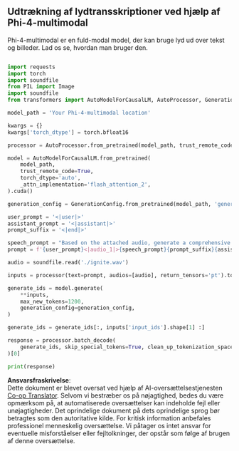 <!--
CO_OP_TRANSLATOR_METADATA:
{
  "original_hash": "cba62af5dffbdc4eed3a3290f30949fd",
  "translation_date": "2025-05-09T20:06:17+00:00",
  "source_file": "md/02.Application/05.Audio/Phi4/Transciption/README.md",
  "language_code": "da"
}
-->
## **Udtrækning af lydtransskriptioner ved hjælp af Phi-4-multimodal**

Phi-4-multimodal er en fuld-modal model, der kan bruge lyd ud over tekst og billeder. Lad os se, hvordan man bruger den.


```python

import requests
import torch
import soundfile
from PIL import Image
import soundfile
from transformers import AutoModelForCausalLM, AutoProcessor, GenerationConfig,pipeline,AutoTokenizer

model_path = 'Your Phi-4-multimodal location'

kwargs = {}
kwargs['torch_dtype'] = torch.bfloat16

processor = AutoProcessor.from_pretrained(model_path, trust_remote_code=True)

model = AutoModelForCausalLM.from_pretrained(
    model_path,
    trust_remote_code=True,
    torch_dtype='auto',
    _attn_implementation='flash_attention_2',
).cuda()

generation_config = GenerationConfig.from_pretrained(model_path, 'generation_config.json')

user_prompt = '<|user|>'
assistant_prompt = '<|assistant|>'
prompt_suffix = '<|end|>'

speech_prompt = "Based on the attached audio, generate a comprehensive text transcription of the spoken content."
prompt = f'{user_prompt}<|audio_1|>{speech_prompt}{prompt_suffix}{assistant_prompt}'

audio = soundfile.read('./ignite.wav')

inputs = processor(text=prompt, audios=[audio], return_tensors='pt').to('cuda:0')

generate_ids = model.generate(
    **inputs,
    max_new_tokens=1200,
    generation_config=generation_config,
)

generate_ids = generate_ids[:, inputs['input_ids'].shape[1] :]

response = processor.batch_decode(
    generate_ids, skip_special_tokens=True, clean_up_tokenization_spaces=False
)[0]

print(response)


```

**Ansvarsfraskrivelse**:  
Dette dokument er blevet oversat ved hjælp af AI-oversættelsestjenesten [Co-op Translator](https://github.com/Azure/co-op-translator). Selvom vi bestræber os på nøjagtighed, bedes du være opmærksom på, at automatiserede oversættelser kan indeholde fejl eller unøjagtigheder. Det oprindelige dokument på dets oprindelige sprog bør betragtes som den autoritative kilde. For kritisk information anbefales professionel menneskelig oversættelse. Vi påtager os intet ansvar for eventuelle misforståelser eller fejltolkninger, der opstår som følge af brugen af denne oversættelse.